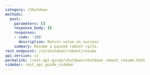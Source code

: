 ```yaml
---
category: /Shutdown
methods:
  post:
    parameters: []
    response_body: {}
    responses:
    - code: '200'
      description: Return value on success
    summary: Resume a paused reboot cycle.
rest_endpoint: /v1/shutdown/reboot/resume
api_version: v1
permalink: /rest-api-guide/shutdown/shutdown_reboot_resume.html
sidebar: rest_api_guide_sidebar
---
```

